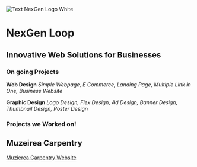 ![Text NexGen Logo White](https://github.com/NexGenLoop/NexGenLoop/assets/167745884/59bcb95b-f73a-42ae-b422-3dcab555ffe7)

# NexGen Loop
## Innovative Web Solutions for Businesses

### On going Projects

**Web Design**
*Simple Webpage, E Commerce, Landing Page, Multiple Link in One, Business Website*

**Graphic Design**
*Logo Design, Flex Design, Ad Design, Banner Design, Thumbnail Design, Poster Design*

### Projects we Worked on!

## Muzeirea Carpentry

[Muzierea Carpentry Website]([url](https://muzeireacarpentry.com/))
